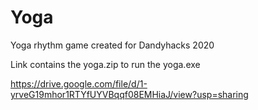 # Yoga
Yoga rhythm game created for Dandyhacks 2020



Link contains the yoga.zip to run the yoga.exe

https://drive.google.com/file/d/1-yrveG19mhor1RTYfUYVBqqf08EMHiaJ/view?usp=sharing
